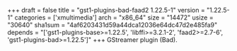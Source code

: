 +++
draft = false
title = "gst1-plugins-bad-faad2 1.22.5-1"
version = "1.22.5-1"
categories = ['xmultimedia']
arch = "x86_64"
size = "14472"
usize = "30640"
sha1sum = "4af6203431d59a44dca12036e64dc47d2e485fa9"
depends = "['gst1-plugins-base>=1.22.5', 'libffi>=3.2.1-2', 'faad2>=2.7-6', 'gst1-plugins-bad>=1.22.5']"
+++
GStreamer plugin (Bad).